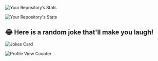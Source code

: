 ![Your Repository’s Stats](https://github-readme-stats.vercel.app/api?username=selvan123&show_icons=true)

![Your Repository's Stats](https://github-readme-stats.vercel.app/api/top-langs/?username=selvan123&theme=blue-green)

 
## 😂 Here is a random joke that'll make you laugh!
![Jokes Card](https://readme-jokes.vercel.app/api)

![Profile View Counter](https://komarev.com/ghpvc/?username=selvan123)
